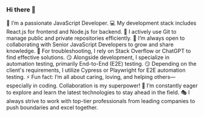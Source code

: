 ### Hi there 👋


🔭 I’m a passionate JavaScript Developer.
💻 My development stack includes React.js for frontend and Node.js for backend.
🌱 I actively use Git to manage public and private repositories efficiently.
👯 I’m always open to collaborating with Senior JavaScript Developers to grow and share knowledge.
🤔 For troubleshooting, I rely on Stack Overflow or ChatGPT to find effective solutions.
😏 Alongside development, I specialize in automation testing, primarily End-to-End (E2E) testing.
😏 Depending on the client's requirements, I utilize Cypress or Playwright for E2E automation testing.
⚡ Fun fact: I’m all about caring, loving, and helping others—especially in coding. Collaboration is my superpower!
🙂 I’m constantly eager to explore and learn the latest technologies to stay ahead in the field.
🎭 I always strive to work with top-tier professionals from leading companies to push boundaries and excel together.
